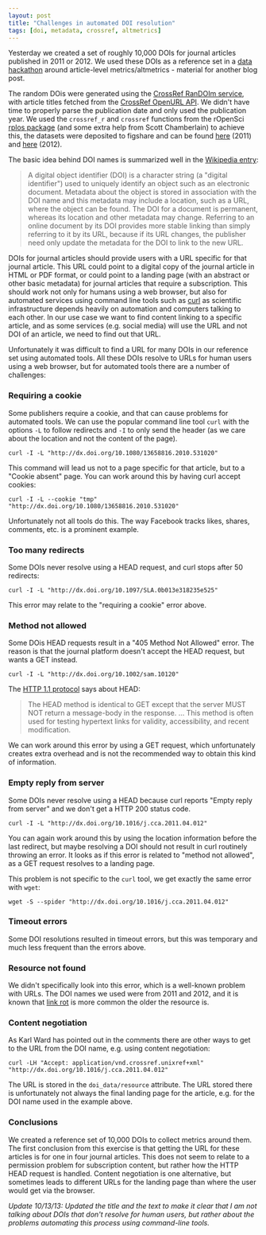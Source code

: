 ```yaml
---
layout: post
title: "Challenges in automated DOI resolution"
tags: [doi, metadata, crossref, altmetrics]
---
```


Yesterday we created a set of roughly 10,000 DOIs for journal articles published in 2011 or 2012. We used these DOIs as a reference set in a [data hackathon](http://almdatachallenge.eventbrite.com/) around article-level metrics/altmetrics - material for another blog post.

The random DOis were generated using the [CrossRef RanDOIm service](http://random.labs.crossref.org/), with article titles fetched from the [CrossRef OpenURL API](http://labs.crossref.org/openurl/). We didn't have time to properly parse the publication date and only used the publication year. We used the `crossref_r` and `crossref` functions from the rOpenSci [rplos package](http://ropensci.github.io/rplos/) (and some extra help from Scott Chamberlain) to achieve this, the datasets were deposited to figshare and can be found [here](http://dx.doi.org/10.6084/m9.figshare.821209) (2011) and [here](http://dx.doi.org/10.6084/m9.figshare.821213) (2012).

The basic idea behind DOI names is summarized well in the [Wikipedia entry](http://en.wikipedia.org/wiki/Digital_object_identifier):

> A digital object identifier (DOI) is a character string (a "digital identifier") used to uniquely identify an object such as an electronic document. Metadata about the object is stored in association with the DOI name and this metadata may include a location, such as a URL, where the object can be found. The DOI for a document is permanent, whereas its location and other metadata may change. Referring to an online document by its DOI provides more stable linking than simply referring to it by its URL, because if its URL changes, the publisher need only update the metadata for the DOI to link to the new URL.

DOIs for journal articles should provide users with a URL specific for that journal article. This URL could point to a digital copy of the journal article in HTML or PDF format, or could point to a landing page (with an abstract or other basic metadata) for journal articles that require a subscription. This should work not only for humans using a web browser, but also for automated services using command line tools such as [curl](http://curl.haxx.se/) as scientific infrastructure depends heavily on automation and computers talking to each other. In our use case we want to find content linking to a specific article, and as some services (e.g. social media) will use the URL and not DOI of an article, we need to find out that URL.

Unfortunately it was difficult to find a URL for many DOIs in our reference set using automated tools. All these DOIs resolve to URLs for human users using a web browser, but for automated tools there are a number of challenges:

### Requiring a cookie
Some publishers require a cookie, and that can cause problems for automated tools. We can use the popular command line tool `curl` with the options `-L` to follow redirects and `-I` to only send the header (as we care about the location and not the content of the page).

    curl -I -L "http://dx.doi.org/10.1080/13658816.2010.531020"

This command will lead us not to a page specific for that article, but to a "Cookie absent" page. You can work around this by having curl accept cookies:

    curl -I -L --cookie "tmp" "http://dx.doi.org/10.1080/13658816.2010.531020"

Unfortunately not all tools do this. The way Facebook tracks likes, shares, comments, etc. is a prominent example.

### Too many redirects
Some DOIs never resolve using a HEAD request, and curl stops after 50 redirects:

    curl -I -L "http://dx.doi.org/10.1097/SLA.0b013e318235e525"

This error may relate to the "requiring a cookie" error above.

### Method not allowed
Some DOis HEAD requests result in a "405 Method Not Allowed" error. The reason is that the journal platform doesn't accept the HEAD request, but wants a GET instead.

    curl -I -L "http://dx.doi.org/10.1002/sam.10120"

The [HTTP 1.1 protocol](http://www.w3.org/Protocols/rfc2616/rfc2616-sec9.html) says about HEAD:

> The HEAD method is identical to GET except that the server MUST NOT return a message-body in the response. …
This method is often used for testing hypertext links for validity, accessibility, and recent modification.

We can work around this error by using a GET request, which unfortunately creates extra overhead and is not the recommended way to obtain this kind of information.

### Empty reply from server
Some DOIs never resolve using a HEAD because curl reports "Empty reply from server" and we don't get a HTTP 200 status code.

    curl -I -L "http://dx.doi.org/10.1016/j.cca.2011.04.012"

You can again work around this by using the location information before the last redirect, but maybe resolving a DOI should not result in curl routinely throwing an error. It looks as if this error is related to "method not allowed", as a GET request resolves to a landing page.

This problem is not specific to the `curl` tool, we get exactly the same error with `wget`:

    wget -S --spider "http://dx.doi.org/10.1016/j.cca.2011.04.012"

### Timeout errors
Some DOI resolutions resulted in timeout errors, but this was temporary and much less frequent than the errors above.

### Resource not found
We didn't specifically look into this error, which is a well-known problem with URLs. The DOI names we used were from 2011 and 2012, and it is known that [link rot](http://en.wikipedia.org/wiki/Link_rot) is more common the older the resource is.

### Content negotiation
As Karl Ward has pointed out in the comments there are other ways to get to the URL from the DOI name, e.g. using content negotiation:

    curl -LH "Accept: application/vnd.crossref.unixref+xml" "http://dx.doi.org/10.1016/j.cca.2011.04.012"

The URL is stored in the `doi_data/resource` attribute. The URL stored there is unfortunately not always the final landing page for the article, e.g. for the DOI name used in the example above.

### Conclusions
We created a reference set of 10,000 DOIs to collect metrics around them. The first conclusion from this exercise is that getting the URL for these articles is for one in four journal articles. This does not seem to relate to a permission problem for subscription content, but rather how the HTTP HEAD request is handled. Content negotiation is one alternative, but sometimes leads to different URLs for the landing page than where the user would get via the browser.

*Update 10/13/13: Updated the title and the text to make it clear that I am not talking about DOIs that don't resolve for human users, but rather about the problems automating this process using command-line tools.*


